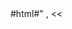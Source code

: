 <?php
return ["<!<div class='auto80'>#html#</div>"
,
    <<<EOMD
## NNNAPI
[nnn](https://github.com/jarun/nnn/wiki) er en tekst baseret linux filemanger som betjenes med tastatur og har nogle intuative taster for almindelige filoperationer.  
En af dens karakteristika er at den er menuløs og dermed let, GUI mæssigt, at efterligne som dialog menu i browser.  

Dialog menuen er javascript baseret og serviceres af NNNAPI i php.  

Det er data/pages directory tree som dialog menuen kan panorere rundt i, men fil operationer er komplekse og involverer og også css/, js/, pages/ og img/pages. Fil operationer som opret, omdøb og slet kan omfatte flere filer og/eller deres indhold - ting som ville være træls og let at gøre forkert manuelt, sikres dermed at blive gjort konsistent. 

At returnere bruges i det følgende om det, som i PHP API kildekode læses som echo - for det er, set fra den javascript function som håndterer response, en returværdi fra API kald.

API methods returnerer hvad der passer til den javascript function som modtager response. Det er et argument til kaldet af request funktionen, hvilke function som skal modtage response. Det er givet, for en bestemt API method, hvilken javascript function der modtager response fra netop den API method.

En streng eller et json encoded array af strenge er et almindeligt response, hvor første element i arrayet har signal værdi af om command lykkedes eller ej. Det værdien IS_PHP_ERR der agerer flag. Det udnyttes i javascript kildekoden at array indeks og streng indeks skrives på samme måde, til at konkludere bredt på indeks 0 af response.


Generelle keys i \$_GET argumentet til API methods
- 'selname'
    - betegner filen der er 'selected' i dialog menuens liste
- 'txtinput' 
    - svaret, som prompten, i en command i dialog menuen, modtager.
- 'curdir'
    - current directory for dialog menuens dirliste - den starter med pages/ og adresserer dermed fra data/ i webdir og er samtidig path i webdir for pages class.

Om variabel navne
- Postfix WOE i variabel navn for 'without extension'.

url encoding
- '|' er en encoding af '.' i url.



### TOC
- [edit](edit)
- [emptyTrash](emptyTrash)
- [ls](ls)
- [mkDir](mkDir)
- [mv](mv)
- [mvDir](mvDir)
- [newFile](newFile)
- [rm](rm)
- [rmDir](rmDir)
- [saveFile](saveFile)
- [setSessionVar](setSessionVar)
- [undoTrash](undoTrash)


EOMD,actors\tocNavigate('index')];